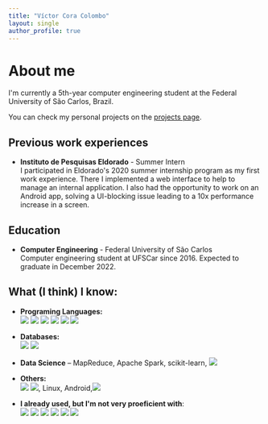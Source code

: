 ```yaml
---
title: "Víctor Cora Colombo"
layout: single
author_profile: true
---
```


# About me

I'm currently a 5th-year computer engineering student at the Federal University of São Carlos, Brazil.

You can check my personal projects on the [projects page](/projects/).

## Previous work experiences

- **Instituto de Pesquisas Eldorado** - Summer Intern  
  I participated in Eldorado's 2020 summer internship program as my first work experience. There I implemented a web interface to help to manage an internal application. I also had the opportunity to work on an Android app, solving a UI-blocking issue leading to a 10x performance increase in a screen.

## Education

- **Computer Engineering** - Federal University of São Carlos  
  Computer engineering student at UFSCar since 2016. Expected to graduate in December 2022.


<!-- TODO: Create the missing badges -->
## What (I think) I know:

- **Programing Languages:** <br>
<img src="https://img.shields.io/badge/python%20-%2314354C.svg?&style=for-the-badge&logo=python&logoColor=white"/> <img src="https://img.shields.io/badge/c%20-%2300599C.svg?&style=for-the-badge&logo=c&logoColor=white"/> <img src="https://img.shields.io/badge/c++%20-%2300599C.svg?&style=for-the-badge&logo=c%2B%2B&ogoColor=white"/> <img src="https://img.shields.io/badge/java-%23ED8B00.svg?&style=for-the-badge&logo=java&logoColor=white"/> <img src="https://img.shields.io/badge/node.js%20-%2343853D.svg?&style=for-the-badge&logo=node.js&logoColor=white"/> <img src="https://img.shields.io/badge/typescript%20-%23007ACC.svg?&style=for-the-badge&logo=typescript&logoColor=white"/>

- **Databases:** <br>
<img src ="https://img.shields.io/badge/postgres-%23316192.svg?&style=for-the-badge&logo=postgresql&logoColor=white"/> <img src ="https://img.shields.io/badge/MongoDB-%234ea94b.svg?&style=for-the-badge&logo=mongodb&logoColor=white"/>

- **Data Science** – MapReduce, Apache Spark, scikit-learn, <img src="https://img.shields.io/badge/pandas%20-%23150458.svg?&style=for-the-badge&logo=pandas&logoColor=white" />

- **Others:** <br>
<img src="https://img.shields.io/badge/git%20-%23F05033.svg?&style=for-the-badge&logo=git&logoColor=white"/> <img src="https://img.shields.io/badge/docker%20-%230db7ed.svg?&style=for-the-badge&logo=docker&logoColor=white"/>, Linux, Android,<img src="https://img.shields.io/badge/express.js%20-%23404d59.svg?&style=for-the-badge"/>

- **I already used, but I'm not very proeficient with**:<br>
<img src="https://img.shields.io/badge/r-%23276DC3.svg?&style=for-the-badge&logo=r&logoColor=white"/> <img src="https://img.shields.io/badge/kotlin-%230095D5.svg?&style=for-the-badge&logo=kotlin&logoColor=white"/> <img src="https://img.shields.io/badge/scala-%23DC322F.svg?&style=for-the-badge&logo=scala&logoColor=white"/> <img src="https://img.shields.io/badge/html5%20-%23E34F26.svg?&style=for-the-badge&logo=html5&logoColor=white"/> <img src="https://img.shields.io/badge/css3%20-%231572B6.svg?&style=for-the-badge&logo=css3&logoColor=white"/> <img src="https://img.shields.io/badge/AWS%20-%23FF9900.svg?&style=for-the-badge&logo=amazon-aws&logoColor=white"/>


